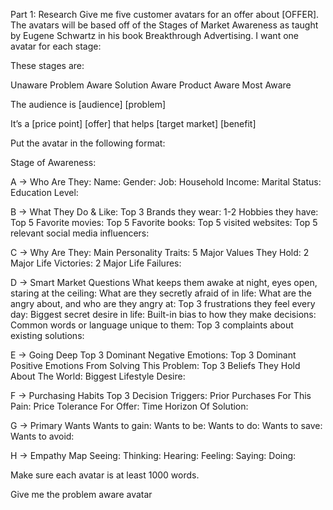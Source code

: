 Part 1: Research
Give me five customer avatars for an offer about [OFFER]. The avatars will be based off of the Stages of Market Awareness as taught by Eugene Schwartz in his book Breakthrough Advertising. I want one avatar for each stage:

These stages are:

Unaware
Problem Aware
Solution Aware
Product Aware
Most Aware

The audience is [audience] [problem]

It’s a [price point] [offer] that helps [target market] [benefit]

Put the avatar in the following format:

Stage of Awareness:

A → Who Are They:
Name:
Gender:
Job:
Household Income:
Marital Status:
Education Level:

B → What They Do & Like:
Top 3 Brands they wear:
1-2 Hobbies they have:
Top 5 Favorite movies:
Top 5 Favorite books:
Top 5 visited websites:
Top 5 relevant social media influencers:

C → Why Are They:
Main Personality Traits:
5 Major Values They Hold:
2 Major Life Victories:
2 Major Life Failures: 

D → Smart Market Questions
What keeps them awake at night, eyes open, staring at the ceiling:
What are they secretly afraid of in life:
What are the angry about, and who are they angry at:
Top 3 frustrations they feel every day:
Biggest secret desire in life:
Built-in bias to how they make decisions:
Common words or language unique to them:
Top 3 complaints about existing solutions:

E → Going Deep
Top 3 Dominant Negative Emotions:
Top 3 Dominant Positive Emotions From Solving This Problem:
Top 3 Beliefs They Hold About The World:
Biggest Lifestyle Desire:

F → Purchasing Habits
Top 3 Decision Triggers:
Prior Purchases For This Pain:
Price Tolerance For Offer:
Time Horizon Of Solution:

G → Primary Wants
Wants to gain:
Wants to be:
Wants to do:
Wants to save:
Wants to avoid:

H → Empathy Map
Seeing:
Thinking:
Hearing:
Feeling:
Saying:
Doing:

Make sure each avatar is at least 1000 words.

Give me the problem aware avatar
